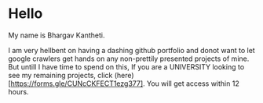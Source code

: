 # Hello

My name is Bhargav Kantheti.

I am very hellbent on having a dashing github portfolio and donot want to let google crawlers get hands on any non-prettily presented projects of mine. But untill I have time to spend on this, If you are a UNIVERSITY looking to see my remaining projects, click (here)[https://forms.gle/CUNcCKFECT1ezg377]. You will get access within 12 hours.
